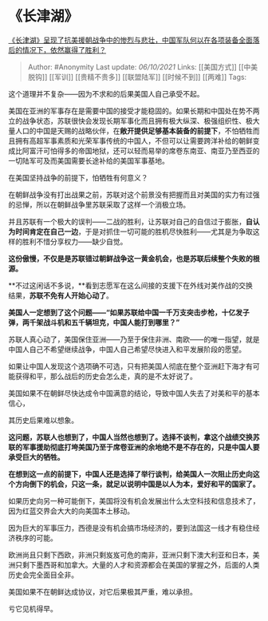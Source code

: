 # 《长津湖》
[《长津湖》呈现了抗美援朝战争中的惨烈与悲壮，中国军队何以在各项装备全面落后的情况下，依然赢得了胜利？](https://www.zhihu.com/question/489832711/answer/2150289967)
  
> Author: #Anonymity 
Last update: *06/10/2021* 
Links: [[美国方式]] [[中美脱钩]] [[军训]] [[贵精不贵多]] [[联盟陆军]] [[时候不到]] [[两难]]
Tags:  
  
这个道理并不复杂——因为不求和的后果美国人自己承受不起。

美国在亚洲的军事存在是需要中国的接受才能稳固的。如果长期和中国处在势不两立的战争状态，苏联很快会发现长期军事化而且拥有极大纵深、极强组织性、极大量人口的中国是天赐的战略伙伴，在**敞开提供足够基本装备的前提下**，不怕牺牲而且拥有高超军事素质和光荣军事传统的中国人，不但可以让需要跨洋补给的朝鲜变成比阿富汗可怕得多的帝国地狱，还可以轻而易举的席卷东南亚、南亚乃至西亚的一切陆军可及而美国需要长途补给的美国军事基地。

在美国坚持战争的前提下，怕牺牲有何意义？

在朝鲜战争没有打出战果之前，苏联对这个前景没有把握而且对美国的实力有过强的忌惮，所以在朝鲜战争里苏联采取了这样一个消极立场。

并且苏联有一个极大的误判——二战的胜利，让苏联对自己的自信过于膨胀，**自认为时间肯定在自己一边**，于是对抓住一切可能的胜机尽快胜利——尤其是为争取这样的胜利不惜分享权力——缺少自觉。

**这份傲慢，不仅是是苏联错过朝鲜战争这一黄金机会，也是苏联后续整个失败的根源。**

**不过这闲话不多说，**看到志愿军在这么间接的支援下在外线对美作战的交换结果，**苏联不免有人开始心动了**。

**美国人一定想到了这个问题——“如果苏联给中国一千万支突击步枪，十亿发子弹，两千架战斗机和五千辆坦克，中国人能打到哪里？”**

苏联人真心动了，美国保住亚洲——乃至于保住非洲、南欧——的唯一指望，就是中国人自己不希望继续战争，中国人自己希望尽快进入和平发展阶段的愿望。

如果让中国人发现这个选项确不可选，只有把美国人彻底在整个亚洲赶下海才有可能获得和平，那么战后的历史会怎么走，真的是不太好说了。

美国如果不在朝鲜尽快达成令中国满意的结论，导致中国人失去了对美和平的基本信心，

其历史后果难以想象。

**这问题，苏联人也想到了，中国人当然也想到了。选择不谈判，拿这个战绩交换苏联的军事援助彻底打垮美国乃至于席卷亚洲的余地绝不是不存在的，只是中国人要承受巨大的牺牲。**

**在想到这一点的前提下，中国人还是选择了举行谈判，给美国人一次阻止历史向这个方向倒下的机会，只这一条，就足以说明中国是以人为本，爱好和平的国家了。**

如果历史向另一种可能倒下，美国将没有机会发展出什么太空科技和信息技术了，因为红蓝交界会大大的向美国本土移动。

因为巨大的军事压力，西德是没有机会搞市场经济的，要到法国这一线才有稳住经济秩序的可能。

欧洲尚且只剩下西欧，非洲只剩岌岌可危的南非，亚洲只剩下澳大利亚和日本，美洲只剩下墨西哥和加拿大。大量的人才和资源都会在美国的掌握之外，后面的人类历史会完全面目全非。

美国如果不在朝鲜达成协议，对它后果极其严重，难以承担。

亏它见机得早。
